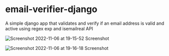 # email-verifier-django
A simple django app that validates and verify  if an email address is valid and active using regex exp and isemailreal API



![Screenshot 2022-11-06 at 19-15-52 Screenshot](https://user-images.githubusercontent.com/109239573/200280532-de106746-76c1-4b50-8399-c7b630b7ac60.png)



![Screenshot 2022-11-06 at 19-16-18 Screenshot](https://user-images.githubusercontent.com/109239573/200280563-5d91b2e3-f177-4100-8343-2be9b7519178.png)
